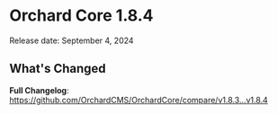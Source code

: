 # Orchard Core 1.8.4

Release date: September 4, 2024

## What's Changed

**Full Changelog**: <https://github.com/OrchardCMS/OrchardCore/compare/v1.8.3...v1.8.4>
